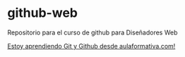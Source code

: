 # github-web
Repositorio para el curso de github para Diseñadores Web

[Estoy aprendiendo Git y Github desde aulaformativa.com!](http://aulaformativa.com)
